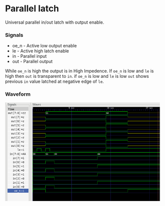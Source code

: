 # Parallel latch

Universal parallel in/out latch with output enable.

### Signals

* oe_n - Active low output enable
* le - Active high latch enable
* in - Parallel input
* out - Parallel output

While `oe_n` is high the output is in High Impedence.
If `oe_n` is low and `le` is high then `out` is transparent to `in`.
if `oe_n` is low and `le` is low `out` shows previous `in` value latched at negative edge of `le`.

### Waveform

![Showing latching and 3 state output](waveform.png)
